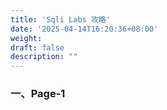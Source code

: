 ```yaml
---
title: 'Sqli Labs 攻略'
date: '2025-04-14T16:20:36+08:00'
weight: 
draft: false
description: ""
---
```


### 一、Page-1
